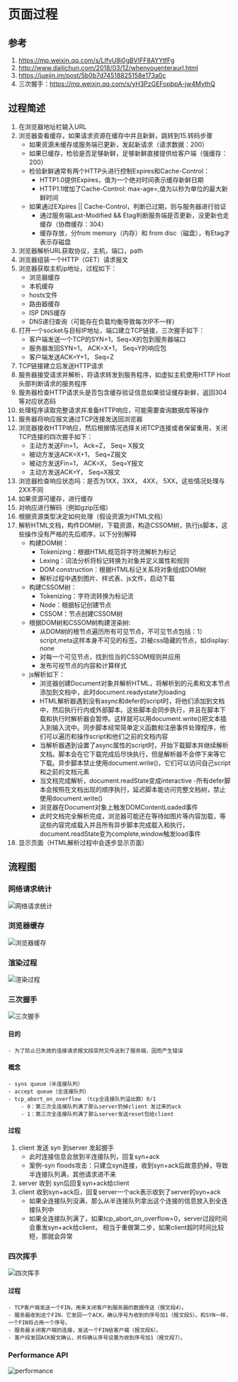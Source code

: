 # 页面过程

## 参考
1. https://mp.weixin.qq.com/s/LIfvU8j0gBVIFF8AYYtfFg
2. http://www.dailichun.com/2018/03/12/whenyouenteraurl.html
3. https://juejin.im/post/5b0b7d74518825158e173a0c
4. 三次握手：https://mp.weixin.qq.com/s/yH3PzGEFopbpA-jw4MythQ

## 过程简述
1. 在浏览器地址栏输入URL
2. 浏览器查看缓存，如果请求资源在缓存中并且新鲜，跳转到15.转码步骤
    - 如果资源未缓存或服务端已更新，发起新请求（请求数据：200）
    - 如果已缓存，检验是否足够新鲜，足够新鲜直接提供给客户端（强缓存：200）
    - 检验新鲜通常有两个HTTP头进行控制Expires和Cache-Control：
        - HTTP1.0提供Expires，值为一个绝对时间表示缓存新鲜日期
        - HTTP1.1增加了Cache-Control: max-age=,值为以秒为单位的最大新鲜时间
    - 如果通过EXpires || Cache-Control，判断已过期，则与服务器进行验证
        - 通过服务端Last-Modified && Etag判断服务端是否更新，没更新也走缓存（协商缓存：304）
        - 缓存存放，分from memory（内存）和 from disc（磁盘），有Etag才表示存磁盘
3. 浏览器解析URL获取协议，主机，端口，path
4. 浏览器组装一个HTTP（GET）请求报文
5. 浏览器获取主机ip地址，过程如下：
    - 浏览器缓存
    - 本机缓存
    - hosts文件
    - 路由器缓存
    - ISP DNS缓存
    - DNS递归查询（可能存在负载均衡导致每次IP不一样）
6. 打开一个socket与目标IP地址，端口建立TCP链接，三次握手如下：
    - 客户端发送一个TCP的SYN=1，Seq=X的包到服务器端口
    - 服务器发回SYN=1， ACK=X+1， Seq=Y的响应包
    - 客户端发送ACK=Y+1， Seq=Z
7. TCP链接建立后发送HTTP请求
8. 服务器接受请求并解析，将请求转发到服务程序，如虚拟主机使用HTTP Host头部判断请求的服务程序
9. 服务器检查HTTP请求头是否包含缓存验证信息如果验证缓存新鲜，返回304等对应状态码
10. 处理程序读取完整请求并准备HTTP响应，可能需要查询数据库等操作
11. 服务器将响应报文通过TCP连接发送回浏览器
12. 浏览器接收HTTP响应，然后根据情况选择关闭TCP连接或者保留重用，关闭TCP连接的四次握手如下：
    - 主动方发送Fin=1， Ack=Z， Seq= X报文
    - 被动方发送ACK=X+1， Seq=Z报文
    - 被动方发送Fin=1， ACK=X， Seq=Y报文
    - 主动方发送ACK=Y， Seq=X报文
13. 浏览器检查响应状态吗：是否为1XX，3XX， 4XX， 5XX，这些情况处理与2XX不同
14. 如果资源可缓存，进行缓存
15. 对响应进行解码（例如gzip压缩）
16. 根据资源类型决定如何处理（假设资源为HTML文档）
17. 解析HTML文档，构件DOM树，下载资源，构造CSSOM树，执行js脚本，这些操作没有严格的先后顺序，以下分别解释
    - 构建DOM树：
        - Tokenizing：根据HTML规范将字符流解析为标记
        - Lexing：词法分析将标记转换为对象并定义属性和规则
        - DOM construction：根据HTML标记关系将对象组成DOM树
        - 解析过程中遇到图片、样式表、js文件，启动下载
    - 构建CSSOM树：
        - Tokenizing：字符流转换为标记流
        - Node：根据标记创建节点
        - CSSOM：节点创建CSSOM树
    - 根据DOM树和CSSOM树构建渲染树:
        - 从DOM树的根节点遍历所有可见节点，不可见节点包括：1）script,meta这样本身不可见的标签。2)被css隐藏的节点，如display: none
        - 对每一个可见节点，找到恰当的CSSOM规则并应用
        - 发布可视节点的内容和计算样式
    - js解析如下：
        - 浏览器创建Document对象并解析HTML，将解析到的元素和文本节点添加到文档中，此时document.readystate为loading
        - HTML解析器遇到没有async和defer的script时，将他们添加到文档中，然后执行行内或外部脚本。这些脚本会同步执行，并且在脚本下载和执行时解析器会暂停。这样就可以用document.write()把文本插入到输入流中。同步脚本经常简单定义函数和注册事件处理程序，他们可以遍历和操作script和他们之前的文档内容
        - 当解析器遇到设置了async属性的script时，开始下载脚本并继续解析文档。脚本会在它下载完成后尽快执行，但是解析器不会停下来等它下载。异步脚本禁止使用document.write()，它们可以访问自己script和之前的文档元素
        - 当文档完成解析，document.readState变成interactive
        -所有defer脚本会按照在文档出现的顺序执行，延迟脚本能访问完整文档树，禁止使用document.write()
        - 浏览器在Document对象上触发DOMContentLoaded事件
        - 此时文档完全解析完成，浏览器可能还在等待如图片等内容加载，等这些内容完成载入并且所有异步脚本完成载入和执行，document.readState变为complete,window触发load事件
18. 显示页面（HTML解析过程中会逐步显示页面）

## 流程图

### 网络请求统计
![网络请求统计](163a4d01fdc524f3.jpeg)

### 浏览器缓存
![浏览器缓存](163a4d01fdd197b6.jpeg)

### 渲染过程
![渲染过程](163a4d01ff8efb71.jpeg.jpeg)

### 三次握手
![三次握手](gib68xrvj59.jpeg)

#### 目的
    - 为了防止已失效的连接请求报文段突然又传送到了服务端，因而产生错误

#### 概念
    - syns queue（半连接队列）
    - accept queue（全连接队列）
    - tcp_abort_on_overflow （tcp全连接队列溢出数）0/1
        - 0：第三次全连接队列满了那么server扔掉client 发过来的ack
        - 1：第三次全连接队列满了那么server发送reset包给client

#### 过程
1. client 发送 syn 到server 发起握手
    - 此时连接信息会放到半连接队列，回复syn+ack
    - 案例-syn floods攻击：只建立syn连接，收到syn+ack后故意扔掉，导致半连接队列满，其他请求进不来
2. server 收到 syn后回复syn+ack给client
3. client 收到syn+ack后，回复server一个ack表示收到了server的syn+ack
    - 如果全连接队列没满，那么从半连接队列拿出这个连接的信息放入到全连接队列中
    - 如果全连接队列满了，如果tcp_abort_on_overflow=0，server过段时间会重发syn+ack给client，
    相当于重做第二步，如果client超时时间比较短，那就会异常

### 四次挥手
![四次挥手](201208201734418392.png)

#### 过程
    - TCP客户端发送一个FIN，用来关闭客户到服务器的数据传送（报文段4）。 
    - 服务器收到这个FIN，它发回一个ACK，确认序号为收到的序号加1（报文段5）。和SYN一样，一个FIN将占用一个序号。 
    - 服务器关闭客户端的连接，发送一个FIN给客户端（报文段6）。 
    - 客户段发回ACK报文确认，并将确认序号设置为收到序号加1（报文段7）。

### Performance API
![performance](performance.jpeg)








